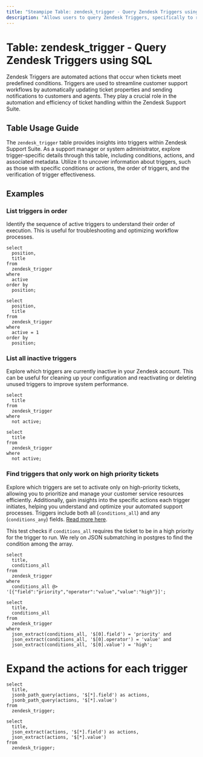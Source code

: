 ```yaml
---
title: "Steampipe Table: zendesk_trigger - Query Zendesk Triggers using SQL"
description: "Allows users to query Zendesk Triggers, specifically to retrieve and manage information about automated actions that are performed on tickets based on defined conditions."
---
```


# Table: zendesk_trigger - Query Zendesk Triggers using SQL

Zendesk Triggers are automated actions that occur when tickets meet predefined conditions. Triggers are used to streamline customer support workflows by automatically updating ticket properties and sending notifications to customers and agents. They play a crucial role in the automation and efficiency of ticket handling within the Zendesk Support Suite.

## Table Usage Guide

The `zendesk_trigger` table provides insights into triggers within Zendesk Support Suite. As a support manager or system administrator, explore trigger-specific details through this table, including conditions, actions, and associated metadata. Utilize it to uncover information about triggers, such as those with specific conditions or actions, the order of triggers, and the verification of trigger effectiveness.

## Examples

### List triggers in order
Identify the sequence of active triggers to understand their order of execution. This is useful for troubleshooting and optimizing workflow processes.

```sql+postgres
select
  position,
  title
from
  zendesk_trigger
where
  active
order by
  position;
```

```sql+sqlite
select
  position,
  title
from
  zendesk_trigger
where
  active = 1
order by
  position;
```

### List all inactive triggers
Explore which triggers are currently inactive in your Zendesk account. This can be useful for cleaning up your configuration and reactivating or deleting unused triggers to improve system performance.

```sql+postgres
select
  title
from
  zendesk_trigger
where
  not active;
```

```sql+sqlite
select
  title
from
  zendesk_trigger
where
  not active;
```

### Find triggers that only work on high priority tickets
Explore which triggers are set to activate only on high-priority tickets, allowing you to prioritize and manage your customer service resources efficiently. Additionally, gain insights into the specific actions each trigger initiates, helping you understand and optimize your automated support processes.
Triggers include both all (`conditions_all`) and any (`conditions_any`) fields.
[Read more here](https://support.zendesk.com/hc/en-us/articles/203662246-About-triggers-and-how-they-work#h_81700717131513292855843).

This test checks if `conditions_all` requires the ticket to be in a high
priority for the trigger to run. We rely on JSON submatching in postgres to
find the condition among the array.


```sql+postgres
select
  title,
  conditions_all
from
  zendesk_trigger
where
  conditions_all @> '[{"field":"priority","operator":"value","value":"high"}]';
```

```sql+sqlite
select
  title,
  conditions_all
from
  zendesk_trigger
where
  json_extract(conditions_all, '$[0].field') = 'priority' and
  json_extract(conditions_all, '$[0].operator') = 'value' and
  json_extract(conditions_all, '$[0].value') = 'high';
```

# Expand the actions for each trigger

```sql+postgres
select
  title,
  jsonb_path_query(actions, '$[*].field') as actions,
  jsonb_path_query(actions, '$[*].value')
from
  zendesk_trigger;
```

```sql+sqlite
select
  title,
  json_extract(actions, '$[*].field') as actions,
  json_extract(actions, '$[*].value')
from
  zendesk_trigger;
```